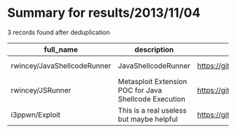 
# Summary for results/2013/11/04
    
3 records found after deduplication

| full_name | description | html_url | matched_list | matched_count | pushed_at | size | stargazers_count | language | forks_count |
|-----------------------------|-------------------------------------------------------|------------------------------------------------|----------------|-----------------|---------------------------|--------|--------------------|------------|---------------|
| rwincey/JavaShellcodeRunner | JavaShellcodeRunner | https://github.com/rwincey/JavaShellcodeRunner | ['shellcode'] | 1 | 2013-11-04 02:27:23+00:00 | 120 | 11 | nan | 4 |
| rwincey/JSRunner | Metasploit Extension POC for Java Shellcode Execution | https://github.com/rwincey/JSRunner | ['shellcode'] | 1 | 2013-11-04 02:38:44+00:00 | 120 | 2 | nan | 0 |
| i3ppwn/Exploit | This is a real useless but maybe helpful | https://github.com/i3ppwn/Exploit | ['exploit'] | 1 | 2013-11-04 17:17:04+00:00 | 56 | 0 | nan | 0 |
